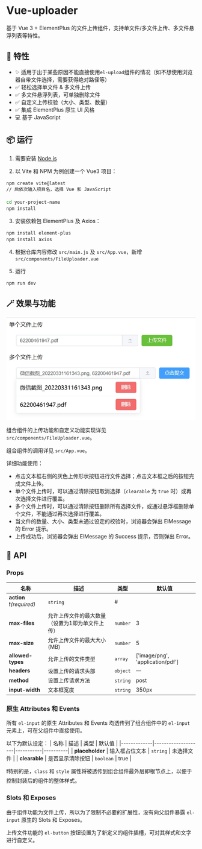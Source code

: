 # Vue-uploader

基于 Vue 3 + ElementPlus 的文件上传组件，支持单文件/多文件上传、多文件悬浮列表等特性。

## 🚀 特性
- ✨ 适用于出于某些原因不能直接使用`el-upload`组件的情况（如不想使用浏览器自带文件选择，需要获得绝对路径等）
- ✅ 轻松选择单文件 & 多文件上传
- ✅ 多文件悬浮列表，可单独删除文件
- ✅ 自定义上传校验（大小、类型、数量）
- ✅ 集成 ElementPlus 原生 UI 风格
- 💻 基于 JavaScript

## 📦 运行

1. 需要安装 [Node.js](https://nodejs.org/)

2. 以 Vite 和 NPM 为例创建一个 Vue3 项目：
```bash
npm create vite@latest
// 后依次输入项目名，选择 Vue 和 JavaScript

cd your-project-name
npm install
```

3. 安装依赖包 ElementPlus 及 Axios：
```bash
npm install element-plus
npm install axios
```

4. 根据仓库内容修改 `src/main.js` 及 `src/App.vue`，新增`src/components/FileUploader.vue`

5. 运行
```bash
npm run dev
```

## 🪄 效果与功能

![运行效果示例](/public/demo.png)

组合组件的上传功能和自定义功能实现详见 `src/components/FileUploader.vue`。

组合组件的调用详见 `src/App.vue`。

详细功能使用：

- 点击文本框右侧的灰色上传形状按钮进行文件选择；点击文本框之后的按钮完成文件上传。
- 单个文件上传时，可以通过清除按钮取消选择（`clearable` 为 `true` 时）或再次选择文件进行覆盖。
- 多个文件上传时，可以通过清除按钮删除所有选择文件，或通过悬浮框删除单个文件，不能通过再次选择进行覆盖。
- 当文件的数量、大小、类型未通过设定的校验时，浏览器会弹出 ElMessage 的 Error 提示。
- 上传成功后，浏览器会弹出 ElMessage 的 Success 提示，否则弹出 Error。

## 🔧 API

### Props
| 名称           | 描述                | 类型      | 默认值   |
|----------------|---------------------|-----------|----------|
| **action**  ❗*(required)*          | `string`  | #        |
| **max-files**  | 允许上传文件的最大数量（设置为1即为单文件上传） | `number`  | 3        |
| **max-size**  | 允许上传文件的最大大小 (MB) | `number`  | 5        |
| **allowed-types**  | 允许上传的文件类型 | `array`  | ['image/png', 'application/pdf'] |
| **headers**    | 设置上传的请求头部  | `object`  | —        |
| **method**     | 设置上传请求方法    | `string`  | post     |
| **input-width** | 文本框宽度    | `string`  | 350px     |

### 原生 Attributes 和 Events
所有 `el-input` 的原生 Attributes 和 Events 均透传到了组合组件中的 `el-input` 元素上，可在父组件中直接使用。

以下为默认设定：
| 名称        | 描述               | 类型      | 默认值   |
|-------------|--------------------|-----------|----------|
| **placeholder** | 输入框占位文本     | `string`  | 未选择文件 |
| **clearable**   | 是否显示清除按钮   | `boolean` | true     |

❗特别的是，`class` 和 `style` 属性将被透传到组合组件最外层即根节点上，以便于控制封装后的组件的整体样式。

### Slots 和 Exposes
由于组件功能为文件上传，所以为了限制不必要的扩展性，没有向父组件暴露 `el-input` 原生的 Slots 和 Exposes。

上传文件功能的 `el-button` 按钮设置为了新定义的组件插槽，可对其样式和文字进行自定义。